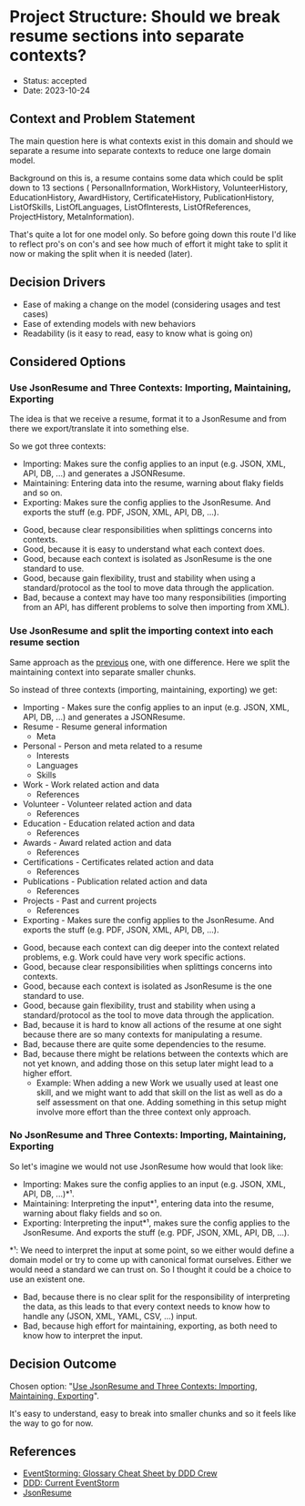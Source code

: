 # Project Structure: Should we break resume sections into separate contexts?

* Status: accepted
* Date: 2023-10-24

## Context and Problem Statement

The main question here is what contexts exist in this domain and should we separate a resume into
separate contexts to reduce one large domain model.

Background on this is, a resume contains some data which could be split down to 13 sections (
PersonalInformation, WorkHistory, VolunteerHistory, EducationHistory, AwardHistory,
CertificateHistory, PublicationHistory, ListOfSkills, ListOfLanguages, ListOfInterests,
ListOfReferences, ProjectHistory, MetaInformation).

That's quite a lot for one model only. So before going down this route I'd like to reflect pro's on
con's and see how much of effort it might take to split it now or making the split when it is
needed (later).

## Decision Drivers

* Ease of making a change on the model (considering usages and test cases)
* Ease of extending models with new behaviors
* Readability (is it easy to read, easy to know what is going on)

## Considered Options

### Use JsonResume and Three Contexts: Importing, Maintaining, Exporting

The idea is that we receive a resume, format it to a JsonResume and from there we export/translate
it into something else.

So we got three contexts:

- Importing: Makes sure the config applies to an input (e.g. JSON, XML, API, DB, ...) and generates
  a JSONResume.
- Maintaining: Entering data into the resume, warning about flaky fields and so on.
- Exporting: Makes sure the config applies to the JsonResume. And exports the stuff (e.g. PDF, JSON,
  XML, API, DB, ...).

* Good, because clear responsibilities when splittings concerns into contexts.
* Good, because it is easy to understand what each context does.
* Good, because each context is isolated as JsonResume is the one standard to use.
* Good, because gain flexibility, trust and stability when using a standard/protocol as the tool to
  move data through the application.
* Bad, because a context may have too many responsibilities (importing from an API, has different
  problems to solve then importing from XML).

### Use JsonResume and split the importing context into each resume section

Same approach as the [previous](#use-jsonresume-and-three-contexts-importing-maintaining-exporting)
one, with one difference. Here we split the maintaining context into separate smaller chunks.

So instead of three contexts (importing, maintaining, exporting) we get:

- Importing - Makes sure the config applies to an input (e.g. JSON, XML, API, DB, ...) and generates
  a JSONResume.
- Resume - Resume general information
    - Meta
- Personal - Person and meta related to a resume
    - Interests
    - Languages
    - Skills
- Work - Work related action and data
    - References
- Volunteer - Volunteer related action and data
    - References
- Education - Education related action and data
    - References
- Awards - Award related action and data
    - References
- Certifications - Certificates related action and data
    - References
- Publications - Publication related action and data
    - References
- Projects - Past and current projects
    - References
- Exporting - Makes sure the config applies to the JsonResume. And exports the stuff (e.g. PDF,
  JSON, XML, API, DB, ...).

* Good, because each context can dig deeper into the context related problems, e.g. Work could have
  very work specific actions.
* Good, because clear responsibilities when splittings concerns into contexts.
* Good, because each context is isolated as JsonResume is the one standard to use.
* Good, because gain flexibility, trust and stability when using a standard/protocol as the tool to
  move data through the application.
* Bad, because it is hard to know all actions of the resume at one sight because there are so many
  contexts for manipulating a resume.
* Bad, because there are quite some dependencies to the resume.
* Bad, because there might be relations between the contexts which are not yet known, and adding
  those on this setup later might lead to a higher effort.
    * Example: When adding a new Work we usually used at least one skill, and we might want to add
      that skill on the list as well as do a self assessment on that one.
      Adding something in this setup might involve more effort than the three context only approach.

### No JsonResume and Three Contexts: Importing, Maintaining, Exporting

So let's imagine we would not use JsonResume how would that look like:

- Importing: Makes sure the config applies to an input (e.g. JSON, XML, API, DB, ...)*¹.
- Maintaining: Interpreting the input*¹, entering data into the resume, warning about flaky fields
  and so on.
- Exporting: Interpreting the input*¹, makes sure the config applies to the JsonResume. And exports
  the stuff (e.g. PDF, JSON, XML, API, DB, ...).

*¹: We need to interpret the input at some point, so we either would define a domain model or try to
come up with canonical format ourselves. Either we would need a standard we can trust on. So I
thought it could be a choice to use an existent one.

* Bad, because there is no clear split for the responsibility of interpreting the data, as this
  leads to that every context needs to know how to handle any (JSON, XML, YAML, CSV, ...) input.
* Bad, because high effort for maintaining, exporting, as both need to know how to interpret the
  input.

## Decision Outcome

Chosen
option: "[Use JsonResume and Three Contexts: Importing, Maintaining, Exporting](#use-jsonresume-and-three-contexts-importing-maintaining-exporting)".

It's easy to understand, easy to break into smaller chunks and so it feels like the way to go for
now.

## References

* [EventStorming: Glossary Cheat Sheet by DDD Crew](https://virtualddd.com/learning-ddd/ddd-crew-eventstorming-glossary-cheat-sheet)
* [DDD: Current EventStorm](../yed/2023-10-24-event-storming.graphml)
* [JsonResume](https://jsonresume.org/)
